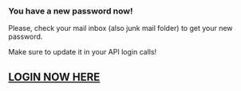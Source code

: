### You have a new password now!

Please, check your mail inbox (also junk mail folder) to get your new password.

Make sure to update it in your API login calls!

## <a href="https://queuemail.dev/qmadmin/">LOGIN NOW HERE</a> ##

